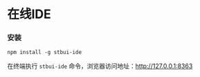 在线IDE
================

### 安装

```
npm install -g stbui-ide

```

在终端执行 ```stbui-ide``` 命令，浏览器访问地址：http://127.0.0.1:8363

